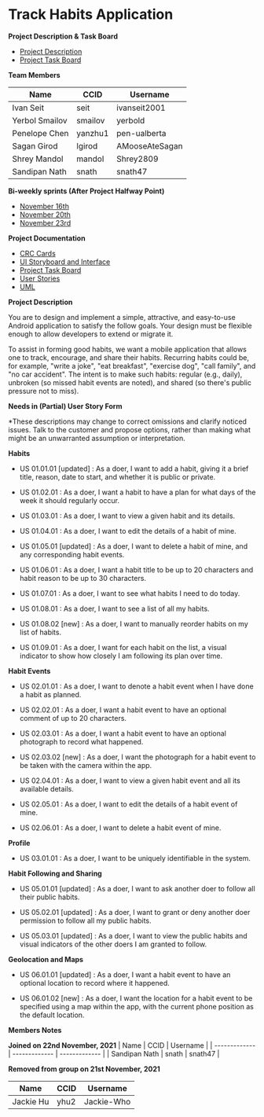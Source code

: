 # Track Habits Application

**Project Description & Task Board**

* [Project Description](https://eclass.srv.ualberta.ca/mod/page/view.php?id=5607055)
* [Project Task Board](https://github.com/CMPUT301F21T07/CMPUT-301/projects/2)

**Team Members**

| Name          | CCID          | Username      |
| ------------- | ------------- | ------------- |
| Ivan Seit     | seit          | ivanseit2001  |
| Yerbol Smailov| smailov       | yerbold       |
| Penelope Chen | yanzhu1       | pen-ualberta  |
| Sagan Girod   | lgirod        | AMooseAteSagan|
| Shrey Mandol  | mandol        | Shrey2809     |
| Sandipan Nath | snath         | snath47       |


**Bi-weekly sprints (After Project Halfway Point)**

* [November 16th](https://github.com/CMPUT301F21T07/CMPUT-301/discussions/60)
* [November 20th](https://github.com/CMPUT301F21T07/CMPUT-301/discussions/72)
* [November 23rd](https://github.com/CMPUT301F21T07/CMPUT-301/discussions/82)

**Project Documentation**

* [CRC Cards](https://github.com/CMPUT301F21T07/CMPUT-301/blob/main/doc/Habit%20CRC%20Cards.jpeg)
* [UI Storyboard and Interface](https://github.com/CMPUT301F21T07/CMPUT-301/wiki/Part-1-Full-UI-Storyboard)
* [Project Task Board](https://github.com/CMPUT301F21T07/CMPUT-301/projects/2)
* [User Stories](https://github.com/CMPUT301F21T07/CMPUT-301/projects/1)
* [UML](https://github.com/CMPUT301F21T07/CMPUT-301/blob/main/doc/Habit%20UML.jpeg)


**Project Description**

You are to design and implement a simple, attractive, and easy-to-use Android application to satisfy the follow goals. Your design must be flexible enough to allow developers to extend or migrate it.

To assist in forming good habits, we want a mobile application that allows one to track, encourage, and share their habits. Recurring habits could be, for example, "write a joke", "eat breakfast", "exercise dog", "call family", and "no car accident". The intent is to make such habits: regular (e.g., daily), unbroken (so missed habit events are noted), and shared (so there's public pressure not to miss).

**Needs in (Partial) User Story Form**

*These descriptions may change to correct omissions and clarify noticed issues. Talk to the customer and propose options, rather than making what might be an unwarranted assumption or interpretation.

**Habits**

* US 01.01.01 [updated] : As a doer, I want to add a habit, giving it a brief title, reason, date to start, and whether it is public or private.

* US 01.02.01 : As a doer, I want a habit to have a plan for what days of the week it should regularly occur.

* US 01.03.01 : As a doer, I want to view a given habit and its details.

* US 01.04.01 : As a doer, I want to edit the details of a habit of mine.

* US 01.05.01 [updated] : As a doer, I want to delete a habit of mine, and any corresponding habit events.

* US 01.06.01 : As a doer, I want a habit title to be up to 20 characters and habit reason to be up to 30 characters.

* US 01.07.01 : As a doer, I want to see what habits I need to do today.

* US 01.08.01 : As a doer, I want to see a list of all my habits.

* US 01.08.02 [new] : As a doer, I want to manually reorder habits on my list of habits.

* US 01.09.01 : As a doer, I want for each habit on the list, a visual indicator to show how closely I am following its plan over time.

**Habit Events**

* US 02.01.01 : As a doer, I want to denote a habit event when I have done a habit as planned.

* US 02.02.01 : As a doer, I want a habit event to have an optional comment of up to 20 characters.

* US 02.03.01 : As a doer, I want a habit event to have an optional photograph to record what happened.

* US 02.03.02 [new] : As a doer, I want the photograph for a habit event to be taken with the camera within the app.

* US 02.04.01 : As a doer, I want to view a given habit event and all its available details.

* US 02.05.01 : As a doer, I want to edit the details of a habit event of mine.

* US 02.06.01 : As a doer, I want to delete a habit event of mine.

**Profile**

* US 03.01.01 : As a doer, I want to be uniquely identifiable in the system.

**Habit Following and Sharing**

* US 05.01.01 [updated] : As a doer, I want to ask another doer to follow all their public habits.

* US 05.02.01 [updated] : As a doer, I want to grant or deny another doer permission to follow all my public habits.

* US 05.03.01 [updated] : As a doer, I want to view the public habits and visual indicators of the other doers I am granted to follow.

**Geolocation and Maps**

* US 06.01.01 [updated] : As a doer, I want a habit event to have an optional location to record where it happened.

* US 06.01.02 [new] : As a doer, I want the location for a habit event to be specified using a map within the app, with the current phone position as the default location.

**Members Notes**

**Joined on 22nd November, 2021**
| Name          | CCID          | Username      |
| ------------- | ------------- | ------------- |
| Sandipan Nath | snath         | snath47       | 

**Removed from group on 21st November, 2021**

| Name          | CCID          | Username      |
| ------------- | ------------- | ------------- |
| Jackie Hu     | yhu2          | Jackie-Who    | 

